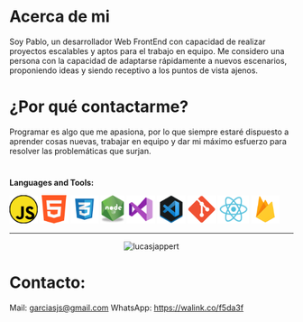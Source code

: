 # Acerca de mi

 Soy Pablo, un desarrollador Web FrontEnd con capacidad de realizar proyectos escalables y aptos para el trabajo en equipo.
 Me considero una persona con la capacidad de adaptarse rápidamente a nuevos escenarios, proponiendo ideas y siendo receptivo a los puntos de vista ajenos.

# ¿Por qué contactarme?

Programar es algo que me apasiona, por lo que siempre estaré dispuesto a aprender cosas nuevas, trabajar en equipo y dar mi máximo esfuerzo para resolver las problemáticas que surjan.

# 

**Languages and Tools:**  

<code><img height="50" title="Javascript" alt="Javascript" src="https://github.com/PabloAndresGarcia/PabloAndresGarcia/blob/main/images/js.png"></code>
<code><img height="50" title="HTML" alt="html" src="https://github.com/PabloAndresGarcia/PabloAndresGarcia/blob/main/images/html.png"></code>
<code><img height="50" title="CSS3" alt="css3" src="https://github.com/PabloAndresGarcia/PabloAndresGarcia/blob/main/images/css.png"></code>
<code><img height="50" title="Node.js" alt="node" src="https://github.com/PabloAndresGarcia/PabloAndresGarcia/blob/main/images/node.png"></code>
<code><img height="50" title="Visual Studio" alt="visualstudio" src="https://github.com/PabloAndresGarcia/PabloAndresGarcia/blob/main/images/visual-studio-2019.png"></code>
<code><img height="50" title="VS Code" alt="visualcode" src="https://github.com/PabloAndresGarcia/PabloAndresGarcia/blob/main/images/visualcode.png"></code>
<code><img height="50" title="Git" alt="git" src="https://github.com/PabloAndresGarcia/PabloAndresGarcia/blob/main/images/git.png"></code>
<code><img height="50" title="React" alt="react" src="https://github.com/PabloAndresGarcia/PabloAndresGarcia/blob/main/images/react.png"></code>
<code><img height="50" title="Firebase" alt="firebase" src="https://github.com/PabloAndresGarcia/PabloAndresGarcia/blob/main/images/firebase.png"></code>

---

<p align="center"> <img src="https://github-readme-stats.vercel.app/api?username=PabloAndresGarcia&show_icons=true&theme=gotham" alt="lucasjappert" />

# Contacto:
Mail: garciasjs@gmail.com
WhatsApp: https://walink.co/f5da3f
